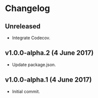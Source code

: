 # Changelog

## Unreleased

- Integrate Codecov.

## v1.0.0-alpha.2 (4 June 2017)

- Update package.json.

## v1.0.0-alpha.1 (4 June 2017)

- Initial commit.
